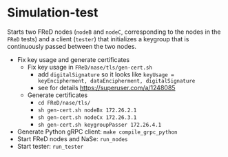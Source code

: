 # Simulation-test

Starts two FReD nodes (`nodeB` and `nodeC`, corresponding to the nodes in the `FReD` tests) and a client (`tester`) that initializes a keygroup that is continuously passed between the two nodes.

* Fix key usage and generate certificates
  * Fix key usage in `FReD/nase/tls/gen-cert.sh`
    * add `digitalSignature` so it looks like `keyUsage = keyEncipherment, dataEncipherment, digitalSignature`
    * see for details https://superuser.com/a/1248085
  * Generate certificates
    * `cd FReD/nase/tls/`
    * `sh gen-cert.sh nodeBx 172.26.2.1`
    * `sh gen-cert.sh nodeCx 172.26.3.1`
    * `sh gen-cert.sh keygroupPasser 172.26.4.1`
* Generate Python gRPC client: `make compile_grpc_python`
* Start FReD nodes and NaSe: `run_nodes`
* Start tester: `run_tester`
